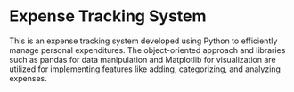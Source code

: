 # Expense Tracking System  
This is an expense tracking system developed using Python to efficiently manage personal expenditures.
The object-oriented approach and libraries such as pandas for data manipulation and Matplotlib for 
visualization are utilized for implementing features like adding, categorizing, and analyzing expenses.  

